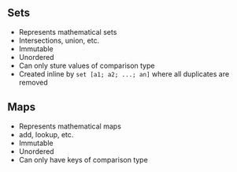 ## Sets

- Represents mathematical sets
- Intersections, union, etc.
- Immutable
- Unordered
- Can only sture values of comparison type
- Created inline by `set [a1; a2; ...; an]` where all duplicates are removed

## Maps

- Represents mathematical maps
- add, lookup, etc.
- Immutable
- Unordered
- Can only have keys of comparison type